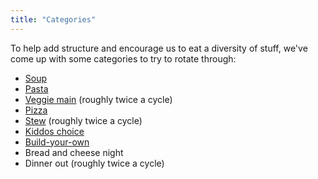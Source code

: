 ```yaml
---
title: "Categories"
---
```


To help add structure and encourage us to eat a diversity of stuff, we've come up with some categories to try to rotate through:

* [Soup](../tags#soup)
* [Pasta](../tags#pasta)
* [Veggie main](../tags#veggie-main) (roughly twice a cycle)
* [Pizza](../tags#pizza)
* [Stew](../tags#stew) (roughly twice a cycle)
* [Kiddos choice](../tags#kiddos-choice)
* [Build-your-own](../tags#build-your-own)
* Bread and cheese night
* Dinner out (roughly twice a cycle)
